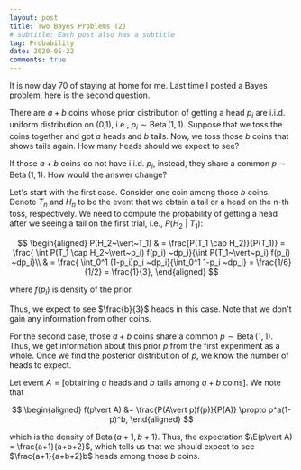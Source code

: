 ```yaml
---
layout: post
title: Two Bayes Problems (2)
# subtitle: Each post also has a subtitle
tag: Probability
date: 2020-05-22
comments: true
---
```


It is now day 70 of staying at home for me. Last time I posted a Bayes problem, here is the second question.

There are $a+b$ coins whose prior distribution of getting a head $p_i$ are i.i.d. uniform distribution on (0,1), i.e., $p_i \sim \operatorname{Beta}(1,1)$. Suppose that we toss the coins together and got $a$ heads and $b$ tails. Now, we toss those $b$ coins that shows tails again. How many heads should we expect to see?

If those $a+b$ coins do not have i.i.d. $p_i$, instead, they share a common $p\sim \operatorname{Beta}(1,1)$. How would the answer change?


Let's start with the first case. Consider one coin among those $b$ coins. Denote $T_n$ and $H_n$ to be the event that we obtain a tail or a head on the n-th toss, respectively. We need to compute the probability of getting a head after we seeing a tail on the first trial, i.e., $P(H_2~|~T_1)$:

$$
\begin{aligned}
P(H_2~\vert~T_1) & =  \frac{P(T_1 \cap H_2)}{P(T_1)} = \frac{ \int P(T_1 \cap H_2~\vert~p_i) f(p_i) ~dp_i}{\int P(T_1~\vert~p_i) f(p_i) ~dp_i}\\
& = \frac{ \int_0^1 (1-p_i)p_i  ~dp_i}{\int_0^1 1-p_i ~dp_i} = \frac{1/6}{1/2} = \frac{1}{3},
\end{aligned}
$$

 where $f(p_i)$ is density of the prior.

Thus, we expect to see $\frac{b}{3}$ heads in this case. Note that we don't gain any information from other coins.

For the second case, those $a+b$ coins share a common $p\sim \operatorname{Beta}(1,1)$. Thus, we get  information about this prior $p$ from the first experiment as a whole. Once we find the posterior distribution of $p$, we know the number of heads to expect.

Let event $A = [\text{obtaining $a$ heads and $b$ tails among $a+b$ coins}]$.
We note that

$$
\begin{aligned}
f(p\vert A) &= \frac{P(A\vert p)f(p)}{P(A)} \propto p^a(1-p)^b,
 \end{aligned}
$$

which is the density of $\operatorname{Beta}(a+1,b+1)$. Thus, the expectation $\E(p\vert A) = \frac{a+1}{a+b+2}$, which tells us that we should expect to see $\frac{a+1}{a+b+2}b$ heads among those $b$ coins.
